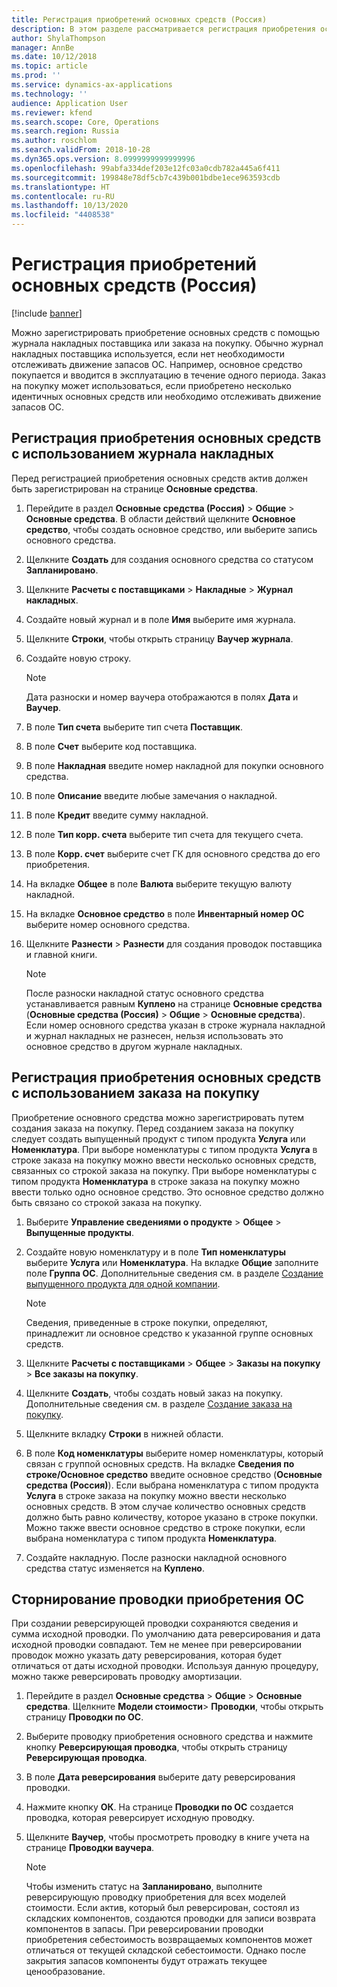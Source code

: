 ```yaml
---
title: Регистрация приобретений основных средств (Россия)
description: В этом разделе рассматривается регистрация приобретения основных средств для Microsoft Dynamics 365 Finance в России.
author: ShylaThompson
manager: AnnBe
ms.date: 10/12/2018
ms.topic: article
ms.prod: ''
ms.service: dynamics-ax-applications
ms.technology: ''
audience: Application User
ms.reviewer: kfend
ms.search.scope: Core, Operations
ms.search.region: Russia
ms.author: roschlom
ms.search.validFrom: 2018-10-28
ms.dyn365.ops.version: 8.0999999999999996
ms.openlocfilehash: 99abfa334def203e12fc03a0cdb782a445a6f411
ms.sourcegitcommit: 199848e78df5cb7c439b001bdbe1ece963593cdb
ms.translationtype: HT
ms.contentlocale: ru-RU
ms.lasthandoff: 10/13/2020
ms.locfileid: "4408538"
---
```

# <a name="register-fixed-assets-acquisitions-russia"></a>Регистрация приобретений основных средств (Россия)

[!include [banner](../includes/banner.md)]

Можно зарегистрировать приобретение основных средств с помощью журнала накладных поставщика или заказа на покупку. Обычно журнал накладных поставщика используется, если нет необходимости отслеживать движение запасов ОС. Например, основное средство покупается и вводится в эксплуатацию в течение одного периода. Заказ на покупку может использоваться, если приобретено несколько идентичных основных средств или необходимо отслеживать движение запасов ОС. 

## <a name="register-a-fixed-asset-acquisition-using-an-invoice-journal"></a>Регистрация приобретения основных средств с использованием журнала накладных 

Перед регистрацией приобретения основных средств актив должен быть зарегистрирован на странице <STRONG>Основные средства</STRONG>.

1.  Перейдите в раздел **Основные средства (Россия)** \> **Общие** \> **Основные средства**. В области действий щелкните **Основное средство**, чтобы создать основное средство, или выберите запись основного средства.

2.  Щелкните **Создать** для создания основного средства со статусом **Запланировано**.
    
3.  Щелкните **Расчеты с поставщиками** \> **Накладные** \> **Журнал накладных**.

4.  Создайте новый журнал и в поле **Имя** выберите имя журнала.

5.  Щелкните **Строки**, чтобы открыть страницу **Ваучер журнала**.

6.  Создайте новую строку.
    
    > [!NOTE]
    > Дата разноски и номер ваучера отображаются в полях <STRONG>Дата</STRONG> и <STRONG>Ваучер</STRONG>.

7.  В поле **Тип счета** выберите тип счета **Поставщик**. 
  
8.  В поле **Счет** выберите код поставщика.

9. В поле **Накладная** введите номер накладной для покупки основного средства.

10. В поле **Описание** введите любые замечания о накладной.

11. В поле **Кредит** введите сумму накладной.

12. В поле **Тип корр. счета** выберите тип счета для текущего счета.

13. В поле **Корр. счет** выберите счет ГК для основного средства до его приобретения.

14. На вкладке **Общее** в поле **Валюта** выберите текущую валюту накладной.

15. На вкладке **Основное средство** в поле **Инвентарный номер ОС** выберите номер основного средства.

16. Щелкните **Разнести** \> **Разнести** для создания проводок поставщика и главной книги.
    
    > [!NOTE]
    > После разноски накладной статус основного средства устанавливается равным **Куплено** на странице **Основные средства** (**Основные средства (Россия)** \> **Общие** \> **Основные средства**). Если номер основного средства указан в строке журнала накладной и журнал накладных не разнесен, нельзя использовать это основное средство в другом журнале накладных.
    
## <a name="register-a-fixed-asset-acquisition-using-a-purchase-order"></a>Регистрация приобретения основных средств с использованием заказа на покупку 

Приобретение основного средства можно зарегистрировать путем создания заказа на покупку. Перед созданием заказа на покупку следует создать выпущенный продукт с типом продукта **Услуга** или **Номенклатура**. При выборе номенклатуры с типом продукта **Услуга** в строке заказа на покупку можно ввести несколько основных средств, связанных со строкой заказа на покупку. При выборе номенклатуры с типом продукта **Номенклатура** в строке заказа на покупку можно ввести только одно основное средство. Это основное средство должно быть связано со строкой заказа на покупку.  


1.  Выберите **Управление сведениями о продукте** \> **Общее** \> **Выпущенные продукты**.

2.  Создайте новую номенклатуру и в поле **Тип номенклатуры** выберите **Услуга** или **Номенклатура**. На вкладке **Общие** заполните поле **Группа ОС**. Дополнительные сведения см. в разделе [Создание выпущенного продукта для одной компании](../../supply-chain/pim/tasks/create-released-product-single-company.md).

    > [!NOTE]
    > Сведения, приведенные в строке покупки, определяют, принадлежит ли основное средство к указанной группе основных средств.
    
3.  Щелкните **Расчеты с поставщиками** \> **Общее** \> **Заказы на покупку** \> **Все заказы на покупку**.
4.  Щелкните **Создать**, чтобы создать новый заказ на покупку. Дополнительные сведения см. в разделе [Создание заказа на покупку](../../supply-chain/procurement/tasks/create-purchase-order.md).
5.  Щелкните вкладку **Строки** в нижней области.
6.  В поле **Код номенклатуры** выберите номер номенклатуры, который связан с группой основных средств. На вкладке **Сведения по строке/Основное средство** введите основное средство (**Основные средства (Россия)**). Если выбрана номенклатура с типом продукта **Услуга** в строке заказа на покупку можно ввести несколько основных средств. В этом случае количество основных средств должно быть равно количеству, которое указано в строке покупки. Можно также ввести основное средство в строке покупки, если выбрана номенклатура с типом продукта **Номенклатура**.

7. Создайте накладную. После разноски накладной основного средства статус изменяется на **Куплено**.

## <a name="reverse-a-fixed-asset-acquisition-transaction"></a>Сторнирование проводки приобретения ОС    
    
При создании реверсирующей проводки сохраняются сведения и сумма исходной проводки. По умолчанию дата реверсирования и дата исходной проводки совпадают. Тем не менее при реверсировании проводок можно указать дату реверсирования, которая будет отличаться от даты исходной проводки. Используя данную процедуру, можно также реверсировать проводку амортизации. 

1.  Перейдите в раздел **Основные средства** \> **Общие** \> **Основные средства**. Щелкните **Модели стоимости**\> **Проводки**, чтобы открыть страницу **Проводки по ОС**.

2.  Выберите проводку приобретения основного средства и нажмите кнопку **Реверсирующая проводка**, чтобы открыть страницу **Реверсирующая проводка**.

3.  В поле **Дата реверсирования** выберите дату реверсирования проводки.

4.  Нажмите кнопку **ОК**. На странице **Проводки по ОС** создается проводка, которая реверсирует исходную проводку.

5.  Щелкните **Ваучер**, чтобы просмотреть проводку в книге учета на странице **Проводки ваучера**.

    > [!NOTE]
    > Чтобы изменить статус на **Запланировано**, выполните реверсирующую проводку приобретения для всех моделей стоимости. Если актив, который был реверсирован, состоял из складских компонентов, создаются проводки для записи возврата компонентов в запасы. При реверсировании проводки приобретения себестоимость возвращаемых компонентов может отличаться от текущей складской себестоимости. Однако после закрытия запасов компоненты будут отражать текущее ценообразование.
